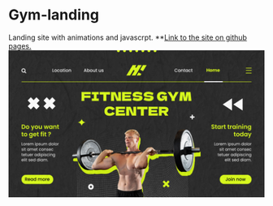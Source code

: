 ﻿# Gym-landing
Landing site with animations and javascrpt.
**[Link to the site on github pages.](https://duckduckgo.com)
![](img/site.png)
